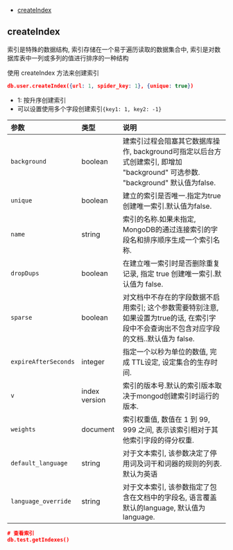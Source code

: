 - [createIndex](#createindex)


## createIndex

索引是特殊的数据结构, 索引存储在一个易于遍历读取的数据集合中, 索引是对数据库表中一列或多列的值进行排序的一种结构

使用 createIndex 方法来创建索引

```json
db.user.createIndex({url: 1, spider_key: 1}, {unique: true})
```

* 1: 按升序创建索引
* 可以设置使用多个字段创建索引`{key1: 1, key2: -1}`


| 参数                 | 类型          | 说明                                                                                                                                      |
| :------------------- | :------------ | :---------------------------------------------------------------------------------------------------------------------------------------- |
| `background`         | boolean       | 建索引过程会阻塞其它数据库操作, background可指定以后台方式创建索引, 即增加 "background" 可选参数. "background" 默认值为false.             |
| `unique`             | boolean       | 建立的索引是否唯一.指定为true创建唯一索引.默认值为false.                                                                                  |
| `name`               | string        | 索引的名称.如果未指定, MongoDB的通过连接索引的字段名和排序顺序生成一个索引名称.                                                           |
| `dropDups`           | boolean       | 在建立唯一索引时是否删除重复记录, 指定 true 创建唯一索引.默认值为 false.                                                                  |
| `sparse`             | boolean       | 对文档中不存在的字段数据不启用索引; 这个参数需要特别注意, 如果设置为true的话, 在索引字段中不会查询出不包含对应字段的文档..默认值为 false. |
| `expireAfterSeconds` | integer       | 指定一个以秒为单位的数值, 完成 TTL设定, 设定集合的生存时间.                                                                               |
| `v`                  | index version | 索引的版本号.默认的索引版本取决于mongod创建索引时运行的版本.                                                                              |
| `weights`            | document      | 索引权重值, 数值在 1 到 99, 999 之间, 表示该索引相对于其他索引字段的得分权重.                                                             |
| `default_language`   | string        | 对于文本索引, 该参数决定了停用词及词干和词器的规则的列表. 默认为英语                                                                      |
| `language_override`  | string        | 对于文本索引, 该参数指定了包含在文档中的字段名, 语言覆盖默认的language, 默认值为 language.                                                |


```json
# 查看索引
db.test.getIndexes()
```
